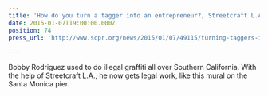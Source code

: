 ```yaml
---
title: 'How do you turn a tagger into an entrepreneur?, Streetcraft L.A., KPCC'
date: 2015-01-07T19:00:00.000Z
position: 74
press_url: 'http://www.scpr.org/news/2015/01/07/49115/turning-taggers-into-entrepreneurs/'

---
```




Bobby Rodriguez used to do illegal graffiti all over Southern California. With the help of Streetcraft L.A., he now gets legal work, like this mural on the Santa Monica pier.

